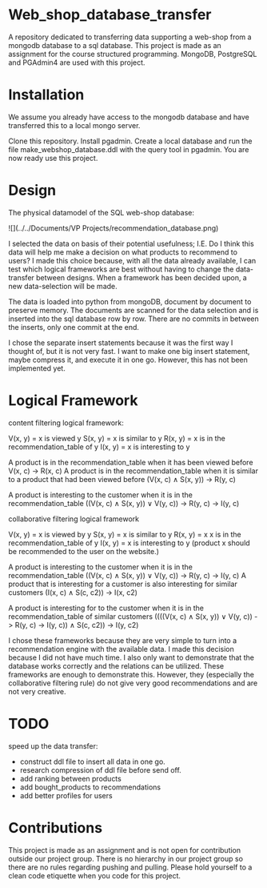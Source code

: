 # Web_shop_database_transfer
A repository dedicated to transferring data supporting a web-shop from a mongodb database to a sql database. 
This project is made as an assignment for the course structured programming. 
MongoDB, PostgreSQL and PGAdmin4 are used with this project.

# Installation
We assume you already have access to the mongodb database and have transferred this to a local mongo server.

Clone this repository.
Install pgadmin. Create a local database and run the file make_webshop_database.ddl with the query tool in pgadmin.
You are now ready use this project.

# Design
The physical datamodel of the SQL web-shop database:

![](../../Documents/VP Projects/recommendation_database.png)

I selected the data on basis of their potential usefulness; I.E. Do I think this data will help me make a decision on 
what products to recommend to users? 
I made this choice because, with all the  data already available, I can test which logical frameworks are best without 
having to change the data-transfer between designs. When a framework has been decided upon, a new data-selection will be 
made.

The data is loaded into python from mongoDB, document by document to preserve memory.
The documents are scanned for the data selection and is inserted into the sql database row by row. There are no commits 
in between the inserts, only one commit at the end.

I chose the separate insert statements because it was the first way I thought of, but it is not very fast. 
I want to make one big insert statement, maybe compress it, and execute it in one go. However, this has not been 
implemented yet.

# Logical Framework
content filtering logical framework:

V(x, y) = x is viewed y
S(x, y) = x is similar to y
R(x, y) = x is in the recommendation_table of y
I(x, y) = x is interesting to y

A product is in the recommendation_table when it has been viewed before
V(x, c) -> R(x, c)
A product is in the recommendation_table when it is similar to a product that had been viewed before
(V(x, c) ∧ S(x, y)) -> R(y, c)

A product is interesting to the customer when it is in the recommendation_table
((V(x, c) ∧ S(x, y)) ∨ V(y, c)) -> R(y, c) -> I(y, c)

collaborative filtering logical framework

V(x, y) = x is viewed by y
S(x, y) = x is similar to y
R(x, y) = x x is in the recommendation_table of y
I(x, y) = x is interesting to y (product x should be recommended to the user on the website.)

A product is interesting to the customer when it is in the recommendation_table
((V(x, c) ∧ S(x, y)) ∨ V(y, c)) -> R(y, c) -> I(y, c)
A product that is interesting for a customer is also interesting for similar customers
(I(x, c) ∧ S(c, c2)) -> I(x, c2)

A product is interesting for to the customer when it is in the recommendation_table of similar customers
((((V(x, c) ∧ S(x, y)) ∨ V(y, c)) -> R(y, c) -> I(y, c)) ∧ S(c, c2)) -> I(y, c2)

I chose these frameworks because they are very simple to turn into a recommendation engine with the available data. I 
made this decision because I did not have much time. I also only want to demonstrate that the database works correctly 
and the relations can be utilized. These frameworks are enough to demonstrate this. However, they (especially the 
collaborative filtering rule) do not give very good recommendations and are not very creative.

# TODO
speed up the data transfer:
- construct ddl file to insert all data in one go. 
- research compression of ddl file before send off.
- add ranking between products
- add bought_products to recommendations
- add better profiles for users

# Contributions
This project is made as an assignment and is not open for contribution outside our project group.
There is no hierarchy in our project group so there are no rules regarding pushing and pulling. 
Please hold yourself to a clean code etiquette when you code for this project.
